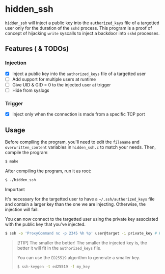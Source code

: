 # hidden_ssh

`hidden_ssh` will inject a public key into the `authorized_keys` file of a targetted user only for the duration of the `sshd` process. This program is a proof of concept of hijacking `write` syscalls to inject a backdoor into `sshd` processes.

## Features ( & TODOs)

### Injection

- [x] Inject a public key into the `authorized_keys` file of a targetted user
- [ ] Add support for multiple users at runtime
- [ ] Give UID & GID = 0 to the injected user at trigger
- [ ] Hide from syslogs

### Trigger

- [x] Inject only when the connection is made from a specific TCP port

## Usage

Before compiling the program, you'll need to edit the `filename` and `overwritten_content` variables in `hidden_ssh.c` to match your needs. Then, compile the program:

```bash
$ make
```

After compiling the program, run it as root:

```bash
$ ./hidden_ssh
```

> [!IMPORTANT]
> It's necessary for the targetted user to have a `~/.ssh/authorized_keys` file and contain a larger key than the one we are injecting. Otherwise, the injection will fail.

You can now connect to the targetted user using the private key associated with the public key that you've injected.

```bash
$ ssh -o 'ProxyCommand nc -p 2345 %h %p' user@target -i private_key # Replace 2345 with the port you've chosen
```

> [!TIP] The smaller the better!
> The smaller the injected key is, the better it will fit in the `authorized_keys` file.
>
> You can use the `ED25519` algorithm to generate a smaller key.
> ```bash
> $ ssh-keygen -t ed25519 -f my_key
> ```
